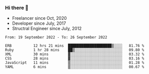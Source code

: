### Hi there 👋

- Freelancer since Oct, 2020
- Developer since July, 2017
- Structral Engineer since July, 2012

<!--START_SECTION:waka-->

```text
From: 19 September 2022 - To: 26 September 2022

ERB          12 hrs 21 mins  ████████████████████▒░░░░   81.76 %
Ruby         1 hr 28 mins    ██▒░░░░░░░░░░░░░░░░░░░░░░   09.80 %
XML          30 mins         ▓░░░░░░░░░░░░░░░░░░░░░░░░   03.32 %
CSS          28 mins         ▓░░░░░░░░░░░░░░░░░░░░░░░░   03.16 %
JavaScript   11 mins         ▒░░░░░░░░░░░░░░░░░░░░░░░░   01.28 %
YAML         6 mins          ▒░░░░░░░░░░░░░░░░░░░░░░░░   00.67 %
```

<!--END_SECTION:waka-->
